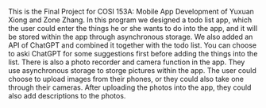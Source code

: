 This is the Final Project for COSI 153A: Mobile App Development of Yuxuan Xiong and Zone Zhang.
In this program we designed a todo list app, which the user could enter the things he or she wants to do into the app, and it will be stored within the app through asynchronous storage.
We also added an API of ChatGPT and combined it together with the todo list. You can choose to aski ChatGPT for some suggestions first before adding the things into the list. 
There is also a photo recorder and camera function in the app. They use asynchronous storage to storge pictures within the app. The user could choose to upload images from their phones, or they could also take one through their cameras. After uploading the photos into the app, they could also add descriptions to the photos.
